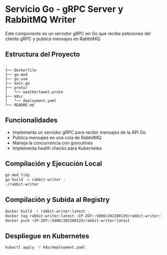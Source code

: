 # Servicio Go - gRPC Server y RabbitMQ Writer

Este componente es un servidor gRPC en Go que recibe peticiones del cliente gRPC y publica mensajes en RabbitMQ.

## Estructura del Proyecto

```
.
├── Dockerfile
├── go.mod
├── go.sum
├── main.go
├── proto/
│   └── weathertweet.proto
├── k8s/
│   └── deployment.yaml
└── README.md
```

## Funcionalidades

- Implementa un servidor gRPC para recibir mensajes de la API Go
- Publica mensajes en una cola de RabbitMQ
- Maneja la concurrencia con goroutines
- Implementa health checks para Kubernetes

## Compilación y Ejecución Local

```bash
go mod tidy
go build -o rabbit-writer .
./rabbit-writer
```

## Compilación y Subida al Registry

```bash
docker build -t rabbit-writer:latest .
docker tag rabbit-writer:latest <IP-ZOT>:5000/202200129/rabbit-writer:latest
docker push <IP-ZOT>:5000/202200129/rabbit-writer:latest
```

## Despliegue en Kubernetes

```bash
kubectl apply -f k8s/deployment.yaml
```